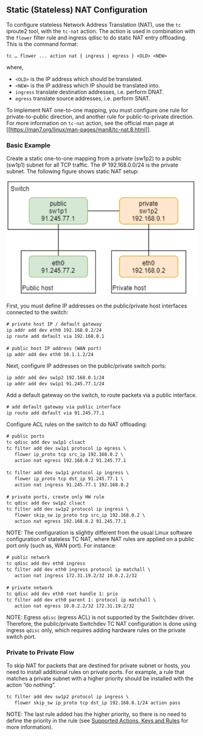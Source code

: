 ## <a id="static"></a>Static (Stateless) NAT Configuration

To configure stateless Network Address Translation (NAT), use the `tc` iproute2 tool, with the `tc-nat` action. The action is used in combination with the `flower` filter rule and ingress qdisc to do static NAT entry offloading.
This is the command format: 
```
tc … flower ... action nat { ingress | egress } <OLD> <NEW> 
```
where, 
* `<OLD>`   is the IP address which should be translated. 
* `<NEW>`         is the IP address which IP should be translated into. 
* `ingress`         translate destination addresses, i.e. perform DNAT. 
* `egress`         translate source addresses, i.e. perform SNAT. 

To implement NAT one-to-one mapping, you must configure one rule for private-to-public direction, and another rule for public-to-private direction. For more information on `tc-nat` action, see the official man page at [[https://man7.org/linux/man-pages/man8/tc-nat.8.html]]. 

### Basic Example 
Create a static one-to-one mapping from a private (sw1p2) to a public (sw1p1) subnet for all TCP traffic.  The IP 192.168.0.0/24 is the private subnet. 
The following figure shows static NAT setup: 

![Static NAT Setup](images/static_nat_setup.png)

First, you must define IP addresses on the public/private host interfaces connected to the switch: 
```
# private host IP / default gateway 
ip addr add dev eth0 192.168.0.2/24 
ip route add default via 192.168.0.1 

# public host IP address (WAN port) 
ip addr add dev eth0 10.1.1.2/24 
```
Next, configure IP addresses on the public/private switch ports: 

```
ip addr add dev sw1p2 192.168.0.1/24 
ip addr add dev sw1p1 91.245.77.1/24 
```
Add a default gateway on the switch, to route packets via a public interface. 

```
# add default gateway via public interface 
ip route add default via 91.245.77.1 
```
Configure ACL rules on the switch to do NAT offloading: 

```
# public ports  
tc qdisc add dev sw1p1 clsact 
tc filter add dev sw1p1 protocol ip egress \ 
   flower ip_proto tcp src_ip 192.168.0.2 \ 
   action nat egress 192.168.0.2 91.245.77.1 

tc filter add dev sw1p1 protocol ip ingress \ 
   flower ip_proto tcp dst_ip 91.245.77.1 \ 
   action nat ingress 91.245.77.1 192.168.0.2 

# private ports, create only HW rule 
tc qdisc add dev sw1p2 clsact 
tc filter add dev sw1p2 protocol ip ingress \ 
   flower skip_sw ip_proto tcp src_ip 192.168.0.2 \ 
   action nat egress 192.168.0.2 91.245.77.1 
```
NOTE: The configuration is slightly different from the usual Linux software configuration of stateless TC NAT, where NAT rules are applied on a public port only (such as, WAN port). For instance: 
```
# public network 
tc qdisc add dev eth0 ingress 
tc filter add dev eth0 ingress protocol ip matchall \ 
   action nat ingress 172.31.19.2/32 10.0.2.2/32 
 
# private network 
tc qdisc add dev eth0 root handle 1: prio 
tc filter add dev eth0 parent 1: protocol ip matchall \ 
   action nat egress 10.0.2.2/32 172.31.19.2/32 
```
NOTE: Egress `qdisc` (egress ACL) is not supported by the Switchdev driver. Therefore, the public/private Switchdev TC NAT configuration is done using ingress `qdisc` only, which requires adding hardware rules on the private switch port.

### Private to Private Flow
To skip NAT for packets that are destined for private subnet or hosts, you need to install additional rules on private ports. For example, a rule that matches a private subnet with a higher priority should be installed with the action “do nothing”. 

```
tc filter add dev sw1p2 protocol ip ingress \ 
   flower skip_sw ip_proto tcp dst_ip 192.168.0.1/24 action pass 
```
NOTE: The last rule added has the higher priority, so there is no need to define the priority in the rule (see [Supported Actions, Keys and Rules](supported-actions,-keys-and-rules) for more information).